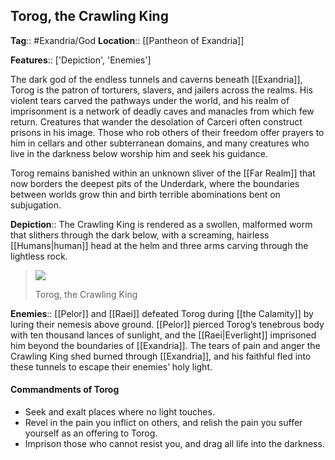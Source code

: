 ## Torog, the Crawling King
**Tag**:: #Exandria/God
**Location**:: [[Pantheon of Exandria]]

**Features**:: ['Depiction', 'Enemies']

The dark god of the endless tunnels and caverns beneath [[Exandria]], Torog is the patron of torturers, slavers, and jailers across the realms. His violent tears carved the pathways under the world, and his realm of imprisonment is a network of deadly caves and manacles from which few return. Creatures that wander the desolation of Carceri often construct prisons in his image. Those who rob others of their freedom offer prayers to him in cellars and other subterranean domains, and many creatures who live in the darkness below worship him and seek his guidance.

Torog remains banished within an unknown sliver of the [[Far Realm]] that now borders the deepest pits of the Underdark, where the boundaries between worlds grow thin and birth terrible abominations bent on subjugation.

**Depiction**:: The Crawling King is rendered as a swollen, malformed worm that slithers through the dark below, with a screaming, hairless [[Humans|human]] head at the helm and three arms carving through the lightless rock.

> [![](https://media.dndbeyond.com/compendium-images/egtw/yDOyqyOocErRgYJK/01-22.png)](https://media.dndbeyond.com/compendium-images/egtw/yDOyqyOocErRgYJK/01-22.png)
> 
> Torog, the Crawling King

**Enemies**:: [[Pelor]] and [[Raei]] defeated Torog during [[the Calamity]] by luring their nemesis above ground. [[Pelor]] pierced Torog’s tenebrous body with ten thousand lances of sunlight, and the [[Raei|Everlight]] imprisoned him beyond the boundaries of [[Exandria]]. The tears of pain and anger the Crawling King shed burned through [[Exandria]], and his faithful fled into these tunnels to escape their enemies’ holy light.

#### Commandments of Torog

-   Seek and exalt places where no light touches.
-   Revel in the pain you inflict on others, and relish the pain you suffer yourself as an offering to Torog.
-   Imprison those who cannot resist you, and drag all life into the darkness.